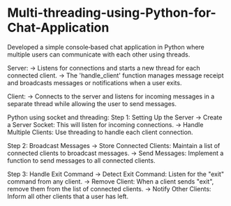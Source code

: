 # Multi-threading-using-Python-for-Chat-Application
Developed a simple console‐based chat application in Python where multiple users can communicate with each other using threads.

Server:
-> Listens for connections and starts a new thread for each connected client.
-> The 'handle_client' function manages message receipt and broadcasts messages or notifications when a user exits.

Client:
-> Connects to the server and listens for incoming messages in a separate thread while allowing the user to send messages.

Python using socket and threading:
Step 1: Setting Up the Server
-> Create a Server Socket: This will listen for incoming connections.
-> Handle Multiple Clients: Use threading to handle each client connection.

Step 2: Broadcast Messages
-> Store Connected Clients: Maintain a list of connected clients to broadcast messages.
-> Send Messages: Implement a function to send messages to all connected clients.

Step 3: Handle Exit Command
-> Detect Exit Command: Listen for the "exit" command from any client.
-> Remove Client: When a client sends "exit", remove them from the list of connected clients.
-> Notify Other Clients: Inform all other clients that a user has left.
